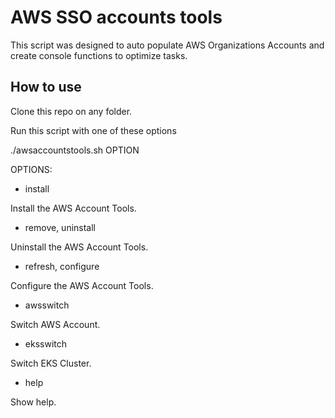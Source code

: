 # AWS SSO accounts tools
This script was designed to auto populate AWS Organizations Accounts and create console functions to optimize tasks.

## How to use

Clone this repo on any folder.

Run this script with one of these options

./awsaccountstools.sh OPTION

OPTIONS:
* install

Install the AWS Account Tools.
* remove, uninstall

Uninstall the AWS Account Tools.
* refresh, configure

Configure the AWS Account Tools.
* awsswitch

Switch AWS Account.
* eksswitch

Switch EKS Cluster.
* help

Show help.